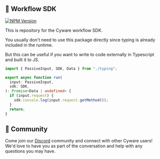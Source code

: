 ## 👋 Workflow SDK

[![NPM Version](https://img.shields.io/npm/v/@cyware/sdk-workflow?style=for-the-badge)](https://www.npmjs.com/package/@cyware/sdk-workflow)

This is repository for the Cyware workflow SDK.

You usually don't need to use this package directly since typing is already included in the runtime.

But this can be useful if you want to write to code externally in Typescript and built it to JS.

```typescript
import { PassiveInput, SDK, Data } from "./typing";

export async function run(
  input: PassiveInput,
  sdk: SDK,
): Promise<Data | undefined> {
  if (input.request) {
    sdk.console.log(input.request.getMethod());
  }
  return;
}
```

## 💚 Community

Come join our [Discord](https://links.khulnasoft.com/www-discord) community and connect with other Cyware users! We'd love to have you as part of the conversation and help with any questions you may have.
